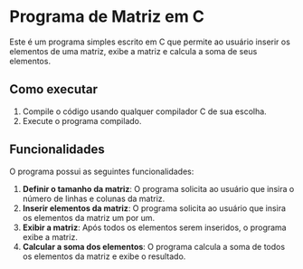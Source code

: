 # Programa de Matriz em C

Este é um programa simples escrito em C que permite ao usuário inserir os elementos de uma matriz, exibe a matriz e calcula a soma de seus elementos.

## Como executar

1. Compile o código usando qualquer compilador C de sua escolha.
2. Execute o programa compilado.

## Funcionalidades

O programa possui as seguintes funcionalidades:

1. **Definir o tamanho da matriz**: O programa solicita ao usuário que insira o número de linhas e colunas da matriz.
2. **Inserir elementos da matriz**: O programa solicita ao usuário que insira os elementos da matriz um por um.
3. **Exibir a matriz**: Após todos os elementos serem inseridos, o programa exibe a matriz.
4. **Calcular a soma dos elementos**: O programa calcula a soma de todos os elementos da matriz e exibe o resultado.

